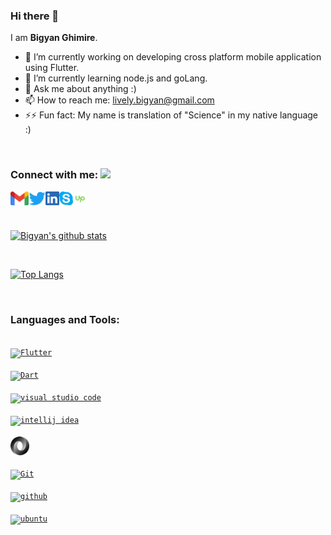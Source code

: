 ### Hi there 👋
I am **Bigyan Ghimire**.

- 🔭 I’m currently working on developing cross platform mobile application using Flutter.
- 🌱 I’m currently learning node.js and goLang.
- 💬 Ask me about anything :)
- 📫 How to reach me: lively.bigyan@gmail.com
- ⚡⚡  Fun fact: My name is translation of "Science" in my native language :)

&nbsp;

### Connect with me: <img src="https://media.giphy.com/media/LnQjpWaON8nhr21vNW/giphy.gif" height="32">

[<img align="left" alt="Bigyan | Gmail" height="22px" src="./assets/Gmail.png" />][gmail]
[<img align="left" alt="Bigyan | Twitter" height="22px" src="./assets/Twitter.png" />][twitter]
[<img align="left" alt="Bigyan | LinkedIn" height="22px" src="./assets/LinkedIn.png" />][linkedin]
[<img align="left" alt="Bigyan | Skype" height="22px" src="./assets/Skype.png" />][skype]
[<img align="left" alt="Bigyan | Upwork" height="22px" src="./assets/upwork.png" />][upwork]

&nbsp;

&nbsp;

[![Bigyan's github stats](https://github-readme-stats.vercel.app/api?username=lively-bigyan&count_private=true&show_icons=true)](https://github.com/lively-bigyan)


&nbsp;

[![Top Langs](https://github-readme-stats.vercel.app/api/top-langs/?username=lively-bigyan)](https://github.com/lively-bigyan)

&nbsp;
### Languages and Tools:

[<code>
<img alt="Flutter" width="30px" src="https://img.icons8.com/color/48/000000/flutter.png"/>
</code>](https://flutter.dev)
[<code>
<img alt="Dart" width="30px" src="https://img.icons8.com/color/48/000000/dart.png"/>
</code>](https://dart.dev/)
[<code>
<img alt="visual studio code" width="30px" src="https://img.icons8.com/fluent/240/000000/visual-studio-code-2019.png" />
</code>](https://code.visualstudio.com/)
[<code>
<img alt="intellij idea" width="30px" src="https://img.icons8.com/color/240/000000/intellij-idea.png" />
</code>](https://www.jetbrains.com/idea/)
[<code>
<img alt="json" width="30px" src="https://raw.githubusercontent.com/github/explore/80688e429a7d4ef2fca1e82350fe8e3517d3494d/topics/json/json.png">
</code>](https://www.json.org/json-en.html)
[<code>
<img alt="Git" width="30px" src="https://img.icons8.com/color/240/000000/git.png">
</code>](https://git-scm.com/)
[<code>
<img alt="github" width="30px" src="https://img.icons8.com/ios-glyphs/240/000000/github.png">
</code>](https://github.com/)
[<code>
<img alt="ubuntu" width="30px" src="https://img.icons8.com/color/96/000000/ubuntu--v1.png">
</code>](https://ubuntu.com/)

[linkedin]: https://www.linkedin.com/in/bigyan-ghimire-4bb21816a
[gmail]: mailto:lively.bigyan@gmail.com
[twitter]: https://twitter.com/_bigyan_
[skype]: https://join.skype.com/invite/Yf41vNuvEpGW
[upwork]: https://www.upwork.com/freelancers/~01b21867bb50d63f5b




